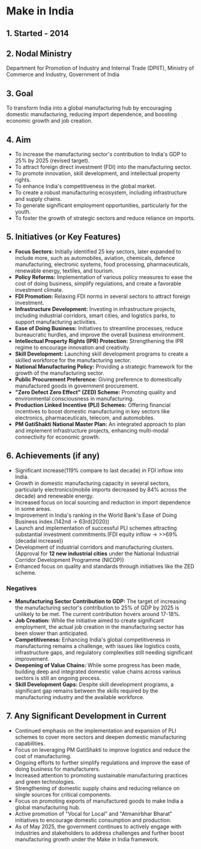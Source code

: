 
# Make in India

## 1. Started - 2014

## 2. Nodal Ministry
Department for Promotion of Industry and Internal Trade (DPIIT), Ministry of Commerce and Industry, Government of India

## 3. Goal
To transform India into a global manufacturing hub by encouraging domestic manufacturing, reducing import dependence, and boosting economic growth and job creation.

## 4. Aim
* To increase the manufacturing sector's contribution to India's GDP to 25% by 2025 (revised target).
* To attract foreign direct investment (FDI) into the manufacturing sector.
* To promote innovation, skill development, and intellectual property rights.
* To enhance India's competitiveness in the global market.
* To create a robust manufacturing ecosystem, including infrastructure and supply chains.
* To generate significant employment opportunities, particularly for the youth.
* To foster the growth of strategic sectors and reduce reliance on imports.

## 5. Initiatives (or Key Features)
* **Focus Sectors:** Initially identified 25 key sectors, later expanded to include more, such as automobiles, aviation, chemicals, defence manufacturing, electronic systems, food processing, pharmaceuticals, renewable energy, textiles, and tourism.
* **Policy Reforms:** Implementation of various policy measures to ease the cost of doing business, simplify regulations, and create a favorable investment climate.
* **FDI Promotion:** Relaxing FDI norms in several sectors to attract foreign investment.
* **Infrastructure Development:** Investing in infrastructure projects, including industrial corridors, smart cities, and logistics parks, to support manufacturing activities.
* **Ease of Doing Business:** Initiatives to streamline processes, reduce bureaucratic hurdles, and improve the overall business environment.
* **Intellectual Property Rights (IPR) Protection:** Strengthening the IPR regime to encourage innovation and creativity.
* **Skill Development:** Launching skill development programs to create a skilled workforce for the manufacturing sector.
* **National Manufacturing Policy:** Providing a strategic framework for the growth of the manufacturing sector.
* **Public Procurement Preference:** Giving preference to domestically manufactured goods in government procurement.
* **"Zero Defect Zero Effect" (ZED) Scheme:** Promoting quality and environmental consciousness in manufacturing.
* **Production Linked Incentive (PLI) Schemes:** Offering financial incentives to boost domestic manufacturing in key sectors like electronics, pharmaceuticals, telecom, and automobiles.
* **PM GatiShakti National Master Plan:** An integrated approach to plan and implement infrastructure projects, enhancing multi-modal connectivity for economic growth.

## 6. Achievements (if any)
* Significant increase(119% compare to last decade) in FDI inflow into India.
* Growth in domestic manufacturing capacity in several sectors, particularly electronics(mobile imports decreased by 84% across the decade) and renewable energy.
* Increased focus on local sourcing and reduction in import dependence in some areas.
* Improvement in India's ranking in the World Bank's Ease of Doing Business index.(142nd -> 63rd(2020))
* Launch and implementation of successful PLI schemes attracting substantial investment commitments.(FDI equity inflow -> >>69%(decadal increase))
* Development of industrial corridors and manufacturing clusters.(Approval for **12 new industrial cities** under the National Industrial Corridor Development Programme (NICDP))
* Enhanced focus on quality and standards through initiatives like the ZED scheme.

### Negatives
* **Manufacturing Sector Contribution to GDP:** The target of increasing the manufacturing sector's contribution to 25% of GDP by 2025 is unlikely to be met. The current contribution hovers around 17-18%.
* **Job Creation:** While the initiative aimed to create significant employment, the actual job creation in the manufacturing sector has been slower than anticipated.
* **Competitiveness:** Enhancing India's global competitiveness in manufacturing remains a challenge, with issues like logistics costs, infrastructure gaps, and regulatory complexities still needing significant improvement.
* **Deepening of Value Chains:** While some progress has been made, building deep and integrated domestic value chains across various sectors is still an ongoing process.
* **Skill Development Gaps:** Despite skill development programs, a significant gap remains between the skills required by the manufacturing industry and the available workforce.

## 7. Any Significant Development in Current
* Continued emphasis on the implementation and expansion of PLI schemes to cover more sectors and deepen domestic manufacturing capabilities.
* Focus on leveraging PM GatiShakti to improve logistics and reduce the cost of manufacturing.
* Ongoing efforts to further simplify regulations and improve the ease of doing business for manufacturers.
* Increased attention to promoting sustainable manufacturing practices and green technologies.
* Strengthening of domestic supply chains and reducing reliance on single sources for critical components.
* Focus on promoting exports of manufactured goods to make India a global manufacturing hub.
* Active promotion of "Vocal for Local" and "Atmanirbhar Bharat" initiatives to encourage domestic consumption and production.
* As of May 2025, the government continues to actively engage with industries and stakeholders to address challenges and further boost manufacturing growth under the Make in India framework.